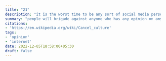 ```yaml
---
title: "21"
description: "it is the worst time to be any sort of social media personality"
summary: "people will brigade against anyone who has any opinion on anything and words like \"cyber-bullying\" and \"online harrassment\" has lost all meaning now because its so rampant now"
citations:
- 'https://en.wikipedia.org/wiki/Cancel_culture'
tags:
- 'opinion'
- 'internet'
date: 2022-12-05T18:58:00+05:30
draft: false
---
```

